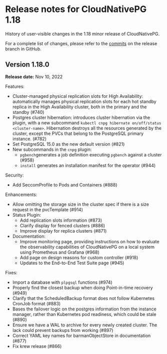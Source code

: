 # Release notes for CloudNativePG 1.18

History of user-visible changes in the 1.18 minor release of CloudNativePG.

For a complete list of changes, please refer to the
[commits](https://github.com/cloudnative-pg/cloudnative-pg/commits/release-1.18)
on the release branch in GitHub.

## Version 1.18.0

**Release date:** Nov 10, 2022

Features:

- Cluster-managed physical replication slots for High Availability:
  automatically manages physical replication slots for each hot standby replica
  in the High Availability cluster, both in the primary and the standby (#740)
- Postgres cluster hibernation: introduces cluster hibernation via the plugin,
  with a new subcommand `kubectl cnpg hibernate on/off/status <cluster-name>`.
  Hibernation destroys all the resources generated by the cluster, except the
  PVCs that belong to the PostgreSQL primary instance. (#782)
- Set PostgreSQL 15.0 as the new default version (#821)
- New subcommands in the `cnpg` plugin:
  - `pgbench`generates a job definition executing `pgbench` against a cluster
    (#958)
  - `install` generates an installation manifest for the operator (#944)

Security:

- Add SeccomProfile to Pods and Containers (#888)

Enhancements:

- Allow omitting the storage size in the cluster spec if there is a size request
  in the pvcTemplate (#914)
- Status Plugin:
  - Add replication slots information (#873)
  - Clarify display for fenced clusters (#886)
  - Improve display for replica clusters (#871)
- Documentation:
  - Improve monitoring page, providing instructions on how to evaluate the
    observability capabilities of CloudNativePG on a local system using
    Prometheus and Grafana (#968)
  - Add page on design reasons for custom controller (#918)
  - Updates to the End-to-End Test Suite page (#945)

Fixes:

- Import a database with `plpgsql` functions (#974)
- Properly find the closest backup when doing Point-in-time recovery (#949)
- Clarify that the ScheduledBackup format does not follow Kubernetes CronJob
  format (#883)
- Bases the failover logic on the postgres information from the instance
  manager, rather than Kubernetes pod readiness, which could be stale (#890)
- Ensure we have a WAL to archive for every newly created cluster. The lack
  could prevent backups from working (#897)
- Correct YAML key names for barmanObjectStore in documentation (#877)
- Fix krew release (#866)
